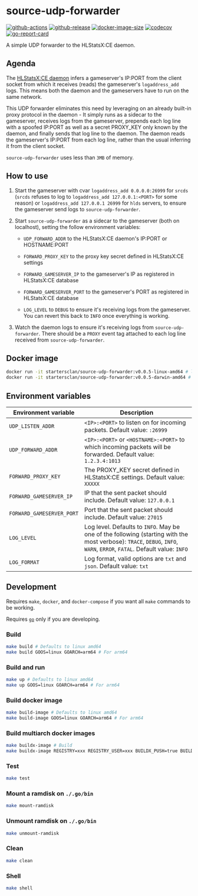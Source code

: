 # source-udp-forwarder

[![github-actions](https://github.com/startersclan/source-udp-forwarder/workflows/ci/badge.svg)](https://github.com/startersclan/source-udp-forwarder/actions)
[![github-release](https://img.shields.io/github/v/release/startersclan/source-udp-forwarder?style=flat-square)](https://github.com/startersclan/source-udp-forwarder/releases/)
[![docker-image-size](https://img.shields.io/docker/image-size/startersclan/source-udp-forwarder/latest)](https://hub.docker.com/r/startersclan/source-udp-forwarder)
[![codecov](https://codecov.io/gh/startersclan/source-udp-forwarder/branch/master/graph/badge.svg)](https://codecov.io/gh/startersclan/source-udp-forwarder)
[![go-report-card](https://goreportcard.com/badge/github.com/startersclan/source-udp-forwarder)](https://goreportcard.com/report/github.com/startersclan/source-udp-forwarder)

A simple UDP forwarder to the HLStatsX:CE daemon.

## Agenda

The [HLStatsX:CE daemon](https://github.com/startersclan/hlstatsx-community-edition/tree/master/scripts) infers a gameserver's IP:PORT from the client socket from which it receives (reads) the gameserver's `logaddress_add` logs. This means both the daemon and the gameservers have to run on the same network.

This UDP forwarder eliminates this need by leveraging on an already built-in proxy protocol in the daemon - It simply runs as a sidecar to the gameserver, receives logs from the gameserver, prepends each log line with a spoofed IP:PORT as well as a secret PROXY_KEY only known by the daemon, and finally sends that log line to the daemon. The daemon reads the gameserver's IP:PORT from each log line, rather than the usual inferring it from the client socket.

`source-udp-forwarder` uses less than `3MB` of memory.

## How to use

1. Start the gameserver with cvar `logaddress_add 0.0.0.0:26999` for `srcds` (`srcds` refuses to log to `logaddress_add 127.0.0.1:<PORT>` for some reason) or `logaddress_add 127.0.0.1 26999` for `hlds` servers, to ensure the gameserver send logs to `source-udp-forwarder`.

2. Start `source-udp-forwarder` as a sidecar to the gameserver (both on localhost), setting the follow environment variables:

    - `UDP_FORWARD_ADDR` to the HLStatsX:CE daemon's IP:PORT or HOSTNAME:PORT

    - `FORWARD_PROXY_KEY` to the proxy key secret defined in HLStatsX:CE settings

    - `FORWARD_GAMESERVER_IP` to the gameserver's IP as registered in HLStatsX:CE database

    - `FORWARD_GAMESERVER_PORT` to the gameserver's PORT as registered in HLStatsX:CE database

    - `LOG_LEVEL` to `DEBUG` to ensure it's receiving logs from the gameserver. You can revert this back to `INFO` once everything is working.

3. Watch the daemon logs to ensure it's receiving logs from `source-udp-forwarder`. There should be a `PROXY` event tag attached to each log line received from `source-udp-forwarder`.

## Docker image

```sh
docker run -it startersclan/source-udp-forwarder:v0.0.5-linux-amd64 # linux
docker run -it startersclan/source-udp-forwarder:v0.0.5-darwin-amd64 # darwin
```

## Environment variables

| Environment variable | Description |
|---|---|
| `UDP_LISTEN_ADDR`  | `<IP>:<PORT>` to listen on for incoming packets. Default value: `:26999` |
| `UDP_FORWARD_ADDR`  | `<IP>:<PORT>` or `<HOSTNAME>:<PORT>` to which incoming packets will be forwarded. Default value: `1.2.3.4:1013` |
| `FORWARD_PROXY_KEY`  | The PROXY_KEY secret defined in HLStatsX:CE settings. Default value: `XXXXX` |
| `FORWARD_GAMESERVER_IP`  | IP that the sent packet should include. Default value: `127.0.0.1` |
| `FORWARD_GAMESERVER_PORT`  | Port that the sent packet should include. Default value: `27015` |
| `LOG_LEVEL` | Log level. Defaults to `INFO`. May be one of the following (starting with the most verbose): `TRACE`, `DEBUG`, `INFO`, `WARN`, `ERROR`, `FATAL`. Default value: `INFO`|
| `LOG_FORMAT` | Log format, valid options are `txt` and `json`. Default value: `txt` |

## Development

Requires `make`, `docker`, and `docker-compose` if you want all `make` commands to be working.

Requires [`go`](https://golang.org/doc/install) only if you are developing.

### Build

```sh
make build # Defaults to linux amd64
make build GOOS=linux GOARCH=arm64 # For arm64
```

### Build and run

```sh
make up # Defaults to linux amd64
make up GOOS=linux GOARCH=arm64 # For arm64
```

### Build docker image

```sh
make build-image # Defaults to linux amd64
make build-image GOOS=linux GOARCH=arm64 # For arm64
```

### Build multiarch docker images

```sh
make buildx-image # Build
make buildx-image REGISTRY=xxx REGISTRY_USER=xxx BUILDX_PUSH=true BUILDX_TAG_LATEST=true # Build and push
```

### Test

```sh
make test
```

### Mount a ramdisk on `./.go/bin`

```sh
make mount-ramdisk
```

### Unmount ramdisk on `./.go/bin`

```sh
make unmount-ramdisk
```

### Clean

```sh
make clean
```

### Shell

```sh
make shell
```
